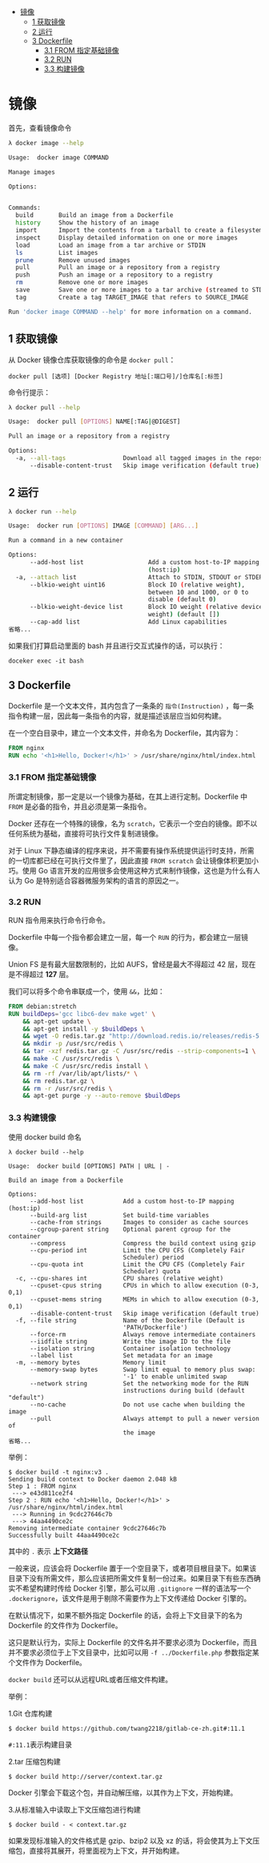 - [镜像](#%e9%95%9c%e5%83%8f)
  - [1 获取镜像](#1-%e8%8e%b7%e5%8f%96%e9%95%9c%e5%83%8f)
  - [2 运行](#2-%e8%bf%90%e8%a1%8c)
  - [3 Dockerfile](#3-dockerfile)
    - [3.1 FROM 指定基础镜像](#31-from-%e6%8c%87%e5%ae%9a%e5%9f%ba%e7%a1%80%e9%95%9c%e5%83%8f)
    - [3.2 RUN](#32-run)
    - [3.3 构建镜像](#33-%e6%9e%84%e5%bb%ba%e9%95%9c%e5%83%8f)

# 镜像

首先，查看镜像命令

```bash
λ docker image --help

Usage:  docker image COMMAND

Manage images

Options:


Commands:
  build       Build an image from a Dockerfile
  history     Show the history of an image
  import      Import the contents from a tarball to create a filesystem image
  inspect     Display detailed information on one or more images
  load        Load an image from a tar archive or STDIN
  ls          List images
  prune       Remove unused images
  pull        Pull an image or a repository from a registry
  push        Push an image or a repository to a registry
  rm          Remove one or more images
  save        Save one or more images to a tar archive (streamed to STDOUT by default)
  tag         Create a tag TARGET_IMAGE that refers to SOURCE_IMAGE

Run 'docker image COMMAND --help' for more information on a command.
```

## 1 获取镜像

从 Docker 镜像仓库获取镜像的命令是 `docker pull`：

    docker pull [选项] [Docker Registry 地址[:端口号]/]仓库名[:标签]

命令行提示：

```bash
λ docker pull --help

Usage:  docker pull [OPTIONS] NAME[:TAG|@DIGEST]

Pull an image or a repository from a registry

Options:
  -a, --all-tags                Download all tagged images in the repository
      --disable-content-trust   Skip image verification (default true)
```

## 2 运行

```bash
λ docker run --help

Usage:  docker run [OPTIONS] IMAGE [COMMAND] [ARG...]

Run a command in a new container

Options:
      --add-host list                  Add a custom host-to-IP mapping
                                       (host:ip)
  -a, --attach list                    Attach to STDIN, STDOUT or STDERR
      --blkio-weight uint16            Block IO (relative weight),
                                       between 10 and 1000, or 0 to
                                       disable (default 0)
      --blkio-weight-device list       Block IO weight (relative device
                                       weight) (default [])
      --cap-add list                   Add Linux capabilities
省略...
```

如果我们打算启动里面的 bash 并且进行交互式操作的话，可以执行：

    doceker exec -it bash

## 3 Dockerfile

Dockerfile 是一个文本文件，其内包含了一条条的 `指令(Instruction)` ，每一条指令构建一层，因此每一条指令的内容，就是描述该层应当如何构建。

在一个空白目录中，建立一个文本文件，并命名为 Dockerfile，其内容为：

```Dockerfile
FROM nginx
RUN echo '<h1>Hello, Docker!</h1>' > /usr/share/nginx/html/index.html
```

### 3.1 FROM 指定基础镜像

所谓定制镜像，那一定是以一个镜像为基础，在其上进行定制。Dockerfile 中 `FROM` 是必备的指令，并且必须是第一条指令。

Docker 还存在一个特殊的镜像，名为 `scratch`，它表示一个空白的镜像。即不以任何系统为基础，直接将可执行文件复制进镜像。

对于 Linux 下静态编译的程序来说，并不需要有操作系统提供运行时支持，所需的一切库都已经在可执行文件里了，因此直接 `FROM scratch` 会让镜像体积更加小巧。使用 Go 语言开发的应用很多会使用这种方式来制作镜像，这也是为什么有人认为 Go 是特别适合容器微服务架构的语言的原因之一。

### 3.2 RUN

RUN 指令用来执行命令行命令。

Dockerfile 中每一个指令都会建立一层，每一个 `RUN` 的行为，都会建立一层镜像。

Union FS 是有最大层数限制的，比如 AUFS，曾经是最大不得超过 42 层，现在是不得超过 **127** 层。

我们可以将多个命令串联成一个，使用 `&&`，比如：

```dockerfile
FROM debian:stretch
RUN buildDeps='gcc libc6-dev make wget' \
    && apt-get update \
    && apt-get install -y $buildDeps \
    && wget -O redis.tar.gz "http://download.redis.io/releases/redis-5.0.3.tar.gz" \
    && mkdir -p /usr/src/redis \
    && tar -xzf redis.tar.gz -C /usr/src/redis --strip-components=1 \
    && make -C /usr/src/redis \
    && make -C /usr/src/redis install \
    && rm -rf /var/lib/apt/lists/* \
    && rm redis.tar.gz \
    && rm -r /usr/src/redis \
    && apt-get purge -y --auto-remove $buildDeps
```

### 3.3 构建镜像

使用 docker build 命名

```
λ docker build --help

Usage:  docker build [OPTIONS] PATH | URL | -

Build an image from a Dockerfile

Options:
      --add-host list           Add a custom host-to-IP mapping (host:ip)
      --build-arg list          Set build-time variables
      --cache-from strings      Images to consider as cache sources
      --cgroup-parent string    Optional parent cgroup for the container
      --compress                Compress the build context using gzip
      --cpu-period int          Limit the CPU CFS (Completely Fair
                                Scheduler) period
      --cpu-quota int           Limit the CPU CFS (Completely Fair
                                Scheduler) quota
  -c, --cpu-shares int          CPU shares (relative weight)
      --cpuset-cpus string      CPUs in which to allow execution (0-3, 0,1)
      --cpuset-mems string      MEMs in which to allow execution (0-3, 0,1)
      --disable-content-trust   Skip image verification (default true)
  -f, --file string             Name of the Dockerfile (Default is
                                'PATH/Dockerfile')
      --force-rm                Always remove intermediate containers
      --iidfile string          Write the image ID to the file
      --isolation string        Container isolation technology
      --label list              Set metadata for an image
  -m, --memory bytes            Memory limit
      --memory-swap bytes       Swap limit equal to memory plus swap:
                                '-1' to enable unlimited swap
      --network string          Set the networking mode for the RUN
                                instructions during build (default "default")
      --no-cache                Do not use cache when building the image
      --pull                    Always attempt to pull a newer version of
                                the image
省略...
```

举例：

```
$ docker build -t nginx:v3 .
Sending build context to Docker daemon 2.048 kB
Step 1 : FROM nginx
 ---> e43d811ce2f4
Step 2 : RUN echo '<h1>Hello, Docker!</h1>' > /usr/share/nginx/html/index.html
 ---> Running in 9cdc27646c7b
 ---> 44aa4490ce2c
Removing intermediate container 9cdc27646c7b
Successfully built 44aa4490ce2c
```

其中的 `.` 表示 **上下文路径**

一般来说，应该会将 Dockerfile 置于一个空目录下，或者项目根目录下。如果该目录下没有所需文件，那么应该把所需文件复制一份过来。如果目录下有些东西确实不希望构建时传给 Docker 引擎，那么可以用 `.gitignore` 一样的语法写一个 `.dockerignore`，该文件是用于剔除不需要作为上下文传递给 Docker 引擎的。

在默认情况下，如果不额外指定 Dockerfile 的话，会将上下文目录下的名为 Dockerfile 的文件作为 Dockerfile。

这只是默认行为，实际上 Dockerfile 的文件名并不要求必须为 Dockerfile，而且并不要求必须位于上下文目录中，比如可以用 `-f ../Dockerfile.php` 参数指定某个文件作为 Dockerfile。

`docker build` 还可以从远程URL或者压缩文件构建。

举例：

1.Git 仓库构建

    $ docker build https://github.com/twang2218/gitlab-ce-zh.git#:11.1

`#:11.1`表示构建目录

2.tar 压缩包构建

    $ docker build http://server/context.tar.gz

Docker 引擎会下载这个包，并自动解压缩，以其作为上下文，开始构建。

3.从标准输入中读取上下文压缩包进行构建

    $ docker build - < context.tar.gz

如果发现标准输入的文件格式是 gzip、bzip2 以及 xz 的话，将会使其为上下文压缩包，直接将其展开，将里面视为上下文，并开始构建。

